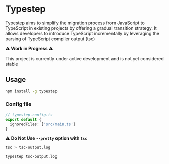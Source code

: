 # Typestep

Typestep aims to simplify the migration process from JavaScript to TypeScript in existing projects by offering a gradual transition strategy. It allows developers to introduce TypeScript incrementally by leveraging the parsing of TypeScript compiler output (tsc)

**⚠️ Work in Progress ⚠️**

This project is currently under active development and is not yet considered stable

## Usage

```bash
npm install -g typestep
```

### Config file

```ts
// typestep.config.ts
export default {
  ignoredFiles: ['src/main.ts']
}
```

⚠️ **Do Not Use `--pretty` option with `tsc`**
```bash
tsc > tsc-output.log
```

```bash
typestep tsc-output.log
```
